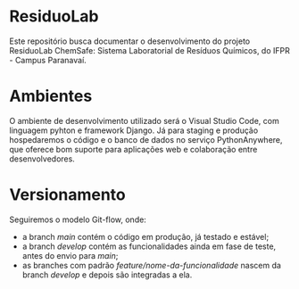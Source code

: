 # ResiduoLab
Este repositório busca documentar o desenvolvimento do projeto ResiduoLab ChemSafe: Sistema Laboratorial de Resíduos Químicos, do IFPR - Campus Paranavaí. 

# Ambientes
O ambiente de desenvolvimento utilizado será o Visual Studio Code, com linguagem pyhton e framework Django. Já para staging e produção hospedaremos o código e o banco de dados no serviço PythonAnywhere, que oferece bom suporte para aplicações web e colaboração entre desenvolvedores.

# Versionamento
Seguiremos o modelo Git-flow, onde:
- a branch _main_ contém o código em produção, já testado e estável;
- a branch _develop_ contém as funcionalidades ainda em fase de teste, antes do envio para _main_;
- as branches com padrão _feature/nome-da-funcionalidade_ nascem da branch _develop_ e depois são integradas a ela.
